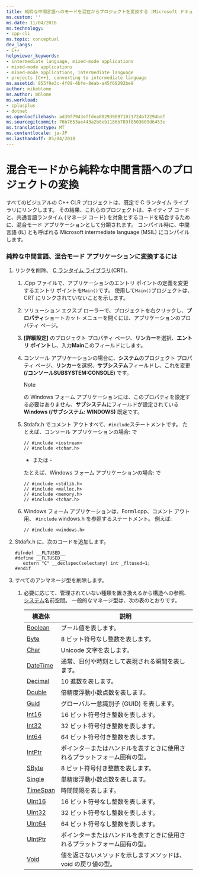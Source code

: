 ```yaml
---
title: 純粋な中間言語へのモードを混在からプロジェクトを変換する |Microsoft ドキュメント
ms.custom: ''
ms.date: 11/04/2016
ms.technology:
- cpp-cli
ms.topic: conceptual
dev_langs:
- C++
helpviewer_keywords:
- intermediate language, mixed-mode applications
- mixed-mode applications
- mixed-mode applications, intermediate language
- projects [C++], converting to intermediate language
ms.assetid: 855f9e3c-4f09-4bfe-8eab-a45f68292be9
author: mikeblome
ms.author: mblome
ms.workload:
- cplusplus
- dotnet
ms.openlocfilehash: ad39f7943effdea8029390971071724bf2294bdf
ms.sourcegitcommit: 76b7653ae443a2b8eb1186b789f8503609d6453e
ms.translationtype: MT
ms.contentlocale: ja-JP
ms.lasthandoff: 05/04/2018
---
```

# <a name="converting-projects-from-mixed-mode-to-pure-intermediate-language"></a>混合モードから純粋な中間言語へのプロジェクトの変換
すべてのビジュアルの C++ CLR プロジェクトは、既定で C ランタイム ライブラリにリンクします。 その結果、これらのプロジェクトは、ネイティブ コードと、共通言語ランタイム (マネージ コード) を対象とするコードを結合するために、混合モード アプリケーションとして分類されます。 コンパイル時に、中間言語 (IL) とも呼ばれる Microsoft intermediate language (MSIL) にコンパイルします。  
  
### <a name="to-convert-your-mixed-mode-application-into-pure-intermediate-language"></a>純粋な中間言語、混合モード アプリケーションに変換するには  
  
1.  リンクを削除、 [C ランタイム ライブラリ](../c-runtime-library/crt-library-features.md)(CRT)。  
  
    1.  .Cpp ファイルで、アプリケーションのエントリ ポイントの定義を変更するエントリ ポイントを`Main()`です。 使用して`Main()`プロジェクトは、CRT にリンクされていないことを示します。  
  
    2.  ソリューション エクスプ ローラーで、プロジェクトを右クリックし、**プロパティ**ショートカット メニューを開くには、アプリケーションのプロパティ ページ。  
  
    3.  **[詳細設定]** のプロジェクト プロパティ ページ、**リンカー**を選択、**エントリ ポイント**し、入力**Main**このフィールドにします。  
  
    4.  コンソール アプリケーションの場合に、**システム**のプロジェクト プロパティ ページ、**リンカー**を選択、**サブシステム**フィールドし、これを変更 **(/コンソールSUBSYSTEM:CONSOLE)** です。  
  
        > [!NOTE]
        >  の Windows フォーム アプリケーションには、このプロパティを設定する必要はありません、**サブシステム**にフィールドが設定されている**Windows (/サブシステム: WINDOWS)** 既定です。  
  
    5.  Stdafx.h でコメント アウトすべて、`#include`ステートメントです。 たとえば、コンソール アプリケーションの場合: で  
  
        ```  
        // #include <iostream>  
        // #include <tchar.h>  
        ```  
  
         - または -  
  
         たとえば、Windows フォーム アプリケーションの場合: で  
  
        ```  
        // #include <stdlib.h>  
        // #include <malloc.h>  
        // #include <memory.h>  
        // #include <tchar.h>  
        ```  
  
    6.  Windows フォーム アプリケーションは、Form1.cpp、コメント アウト用、 `#include` windows.h を参照するステートメント。 例えば:  
  
        ```  
        // #include <windows.h>  
        ```  
  
2.  Stdafx.h に、次のコードを追加します。  
  
    ```  
    #ifndef __FLTUSED__  
    #define __FLTUSED__  
       extern "C" __declspec(selectany) int _fltused=1;  
    #endif  
    ```  
  
3.  すべてのアンマネージ型を削除します。  
  
    1.  必要に応じて、管理されていない種類を置き換えるから構造への参照、[システム](https://msdn.microsoft.com/en-us/library/system.appdomainmanager.appdomainmanager.aspx)名前空間。 一般的なマネージ型は、次の表のとおりです。  
  
        |構造体|説明|  
        |---------------|-----------------|  
        |[Boolean](https://msdn.microsoft.com/en-us/library/system.boolean\(v=vs.140\).aspx)|ブール値を表します。|  
        |[Byte](https://msdn.microsoft.com/en-us/library/system.byte\(v=vs.140\).aspx)|8 ビット符号なし整数を表します。|  
        |[Char](https://msdn.microsoft.com/en-us/library/system.char\(v=vs.140\).aspx)|Unicode 文字を表します。|  
        |[DateTime](https://msdn.microsoft.com/en-us/library/system.datetime.datetime.aspx)|通常、日付や時刻として表現される瞬間を表します。|  
        |[Decimal](https://msdn.microsoft.com/en-us/library/system.decimal\(v=vs.140\).aspx)|10 進数を表します。|  
        |[Double](https://msdn.microsoft.com/en-us/library/system.double\(v=vs.140\).aspx)|倍精度浮動小数点数を表します。|  
        |[Guid](https://msdn.microsoft.com/en-us/library/system.guid\(v=vs.140\).aspx)|グローバル一意識別子 (GUID) を表します。|  
        |[Int16](https://msdn.microsoft.com/en-us/library/system.int16\(v=vs.140\).aspx)|16 ビット符号付き整数を表します。|  
        |[Int32](https://msdn.microsoft.com/en-us/library/system.int32\(v=vs.140\).aspx)|32 ビット符号付き整数を表します。|  
        |[Int64](https://msdn.microsoft.com/en-us/library/system.int64\(v=vs.140\).aspx)|64 ビット符号付き整数を表します。|  
        |[IntPtr](https://msdn.microsoft.com/en-us/library/system.intptr\(v=vs.140\).aspx)|ポインターまたはハンドルを表すときに使用されるプラットフォーム固有の型。|  
        |[SByte](https://msdn.microsoft.com/en-us/library/system.byte.aspx)|8 ビット符号付き整数を表します。|  
        |[Single](https://msdn.microsoft.com/en-us/library/system.single.aspx)|単精度浮動小数点数を表します。|  
        |[TimeSpan](https://msdn.microsoft.com/en-us/library/system.timespan\(v=vs.140\).aspx)|時間間隔を表します。|  
        |[UInt16](https://msdn.microsoft.com/en-us/library/system.uint16\(v=vs.140\).aspx)|16 ビット符号なし整数を表します。|  
        |[UInt32](https://msdn.microsoft.com/en-us/library/system.uint32\(v=vs.140\).aspx)|32 ビット符号なし整数を表します。|  
        |[UInt64](https://msdn.microsoft.com/en-us/library/system.uint64\(v=vs.140\).aspx)|64 ビット符号なし整数を表します。|  
        |[UIntPtr](https://msdn.microsoft.com/en-us/library/system.uintptr\(v=vs.140\).aspx)|ポインターまたはハンドルを表すときに使用されるプラットフォーム固有の型。|  
        |[Void](https://msdn.microsoft.com/en-us/library/system.void\(v=vs.140\).aspx)|値を返さないメソッドを示しますメソッドは、void の戻り値の型。|